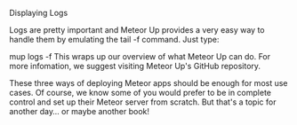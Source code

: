 Displaying Logs

Logs are pretty important and Meteor Up provides a very easy way to handle them by emulating the tail -f command. Just type:

mup logs -f
This wraps up our overview of what Meteor Up can do. For more infomation, we suggest visiting Meteor Up's GitHub repository.

These three ways of deploying Meteor apps should be enough for most use cases. Of course, we know some of you would prefer to be in complete control and set up their Meteor server from scratch. But that's a topic for another day… or maybe another book!

